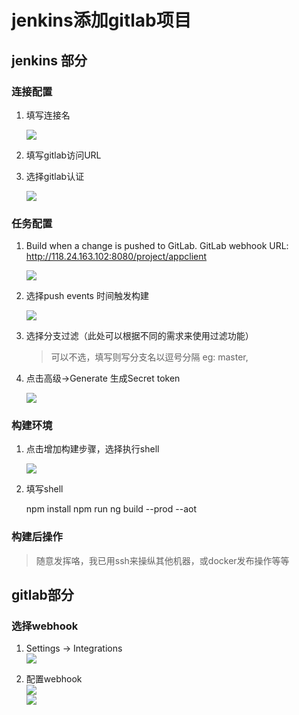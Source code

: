 # jenkins添加gitlab项目

## jenkins 部分

### 连接配置
1. 填写连接名    

    ![](/系统集成部/石万/resource/gitlab/TIM截图20180627102741.png)

2. 填写gitlab访问URL
3.  选择gitlab认证

    ![](/系统集成部/石万/resource/gitlab/TIM截图20180627103044.png)

### 任务配置    
1. Build when a change is pushed to GitLab. GitLab webhook URL: http://118.24.163.102:8080/project/appclient

    ![](/系统集成部/石万/resource/gitlab/TIM截图20180627103237.png)

2. 选择push events 时间触发构建

    ![](/系统集成部/石万/resource/gitlab/TIM截图20180627103409.png)

3. 选择分支过滤（此处可以根据不同的需求来使用过滤功能）    
    > 可以不选，填写则写分支名以逗号分隔 
    > eg: master,

3. 点击高级->Generate 生成Secret token    

    ![](/系统集成部/石万/resource/gitlab/TIM截图20180627103626.png)

### 构建环境
1. 点击增加构建步骤，选择执行shell    

    ![](/系统集成部/石万/resource/gitlab/TIM截图20180627103713.png)    

2. 填写shell
    
    npm install
    npm run ng build --prod --aot

### 构建后操作
> 随意发挥咯，我已用ssh来操纵其他机器，或docker发布操作等等


## gitlab部分

### 选择webhook
1. Settings -> Integrations    
    ![](/系统集成部/石万/resource/gitlab/TIM截图20180627104907.png)

2. 配置webhook    
    ![](/系统集成部/石万/resource/gitlab/TIM截图20180627105349.png)    
    ![](/系统集成部/石万/resource/gitlab/TIM截图20180627105204.png)



